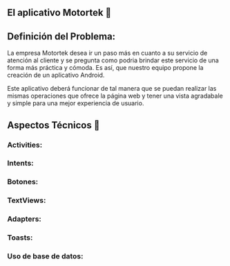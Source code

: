 ## El aplicativo Motortek :iphone:
## Definición del Problema:
La empresa Motortek desea ir un paso más en cuanto a su servicio de atención al cliente y se pregunta como podria brindar este servicio de una forma más práctica y cómoda. Es así, que nuestro equipo propone la creación de un aplicativo Android.

Este aplicativo deberá funcionar de tal manera que se puedan realizar las mismas operaciones que ofrece la página web y tener una vista agradabale y simple para una mejor experiencia de usuario. 


## Aspectos Técnicos :wrench:

### Activities:

### Intents:

### Botones:

### TextViews:

### Adapters:

### Toasts:

### Uso de base de datos:
